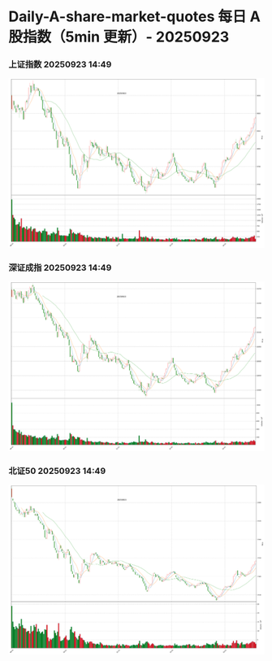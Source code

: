 
# Daily-A-share-market-quotes 每日 A 股指数（5min 更新）- 20250923

### 上证指数 20250923 14:49
![](./fig/2025/9/20250923-sh000001.png)

### 深证成指 20250923 14:49
![](./fig/2025/9/20250923-sz399001.png)

### 北证50 20250923 14:49
![](./fig/2025/9/20250923-bj899050.png)
